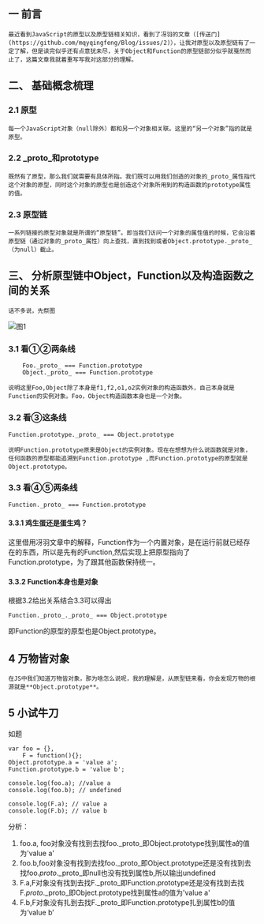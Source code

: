 ##  一 前言
    最近看到JavaScript的原型以及原型链相关知识，看到了冴羽的文章（[传送门](https://github.com/mqyqingfeng/Blog/issues/2)），让我对原型以及原型链有了一定了解，但是读完似乎还有点意犹未尽，关于Object和Function的原型链部分似乎就戛然而止了，这篇文章我就着重写写我对这部分的理解。

## 二、 基础概念梳理
### 2.1 原型
    每一个JavaScript对象（null除外）都和另一个对象相关联。这里的“另一个对象”指的就是原型。
### 2.2 _proto_和prototype
    既然有了原型，那么我们就需要有具体所指。我们既可以用我们创造的对象的_proto_属性指代这个对象的原型，同时这个对象的原型也是创造这个对象所用到的构造函数的prototype属性的值。
### 2.3 原型链
    一系列链接的原型对象就是所谓的“原型链”。即当我们访问一个对象的属性值的时候，它会沿着原型链（通过对象的_proto_属性）向上查找，直到找到或者Object.prototype._proto_（为null）截止。
## 三、 分析原型链中Object，Function以及构造函数之间的关系
    话不多说，先祭图

![图1](https://raw.githubusercontent.com/lzyup/Web/master/images/%E5%8E%9F%E5%9E%8B.png)

### 3.1 看①②两条线

```
    Foo._proto_ === Function.prototype
    Object._proto_ === Function.prototype
```
    说明这里Foo,Object除了本身是f1,f2,o1,o2实例对象的构造函数外，自己本身就是Function的实例对象。Foo，Object构造函数本身也是一个对象。
### 3.2     看③这条线
```
Function.prototype._proto_ === Object.prototype 
```
    说明Function.prototype原来是Object的实例对象。现在在想想为什么说函数就是对象，任何函数的原型都能追溯到Function.prototype ,而Function.prototype的原型就是Object.prototype。
### 3.3    看④⑤两条线
```
Function._proto_ === Function.prototype
```
#### 3.3.1 鸡生蛋还是蛋生鸡？
这里借用冴羽文章中的解释，Function作为一个内置对象，是在运行前就已经存在的东西，所以是先有的Function,然后实现上把原型指向了Function.prototype，为了跟其他函数保持统一。

#### 3.3.2 Function本身也是对象
根据3.2给出关系结合3.3可以得出
 ```
 Function._proto_._proto_ === Object.prototype 
 ```
 即Function的原型的原型也是Object.prototype。

## 4 万物皆对象
    在JS中我们知道万物皆对象，那为啥怎么说呢，我的理解是，从原型链来看，你会发现万物的根源就是**Object.prototype**。
    
## 5 小试牛刀
如题
```
var foo = {},
    F = function(){};
Object.prototype.a = 'value a';
Function.prototype.b = 'value b';

console.log(foo.a); //value a
console.log(foo.b); // undefined

console.log(F.a); // value a
console.log(F.b); // value b  
```
分析：
1. foo.a, foo对象没有找到去找foo._proto_即Object.prototype找到属性a的值为'value a'
2. foo.b,foo对象没有找到去找foo._proto_即Object.prototype还是没有找到去找foo._proto_._proto_即null也没有找到属性b,所以输出undefined
3. F.a,F对象没有找到去找F._proto_即Function.prototype还是没有找到去找F._proto_._proto_即Object.prototype找到属性a的值为'value a'
4. F.b,F对象没有扎到去找F._proto_即Function.prototype扎到属性b的值为‘value b’

    


    
    